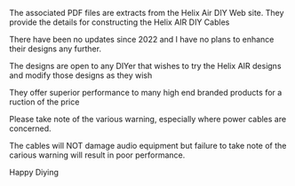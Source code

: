 The associated PDF files are extracts from the Helix Air DIY Web site. They provide the details for constructing the Helix AIR DIY Cables

There have been no updates since 2022 and I have no plans to enhance their designs any further.

The designs are open to any DIYer that wishes to try the Helix AIR designs and modify those designs as they wish

They offer superior performance to many high end branded products for a ruction of the price 

Please take note of the various warning, especially where power cables are concerned.

The cables will NOT damage audio equipment but failure to take note of the carious warning will result in poor performance.

Happy Diying